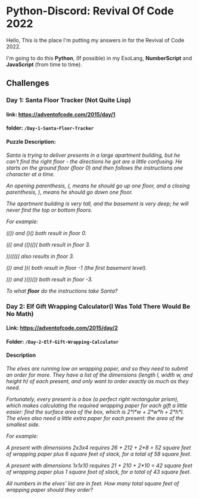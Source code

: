 # Python-Discord: Revival Of Code 2022

Hello, This is the place I'm putting my answers in for the Revival of Code 2022.

I'm going to do this **Python**, (If possible) in my EsoLang, **NumberScript** and **JavaScript** (from time to time).

## Challenges

### Day 1: Santa Floor Tracker (Not Quite Lisp)

#### link: https://adventofcode.com/2015/day/1

#### folder: `/Day-1-Santa-Floor-Tracker`

#### Puzzle Description:
    
_Santa is trying to deliver presents in a large apartment building, but he can't find the right floor - the directions he got are a little confusing. He starts on the ground floor (floor 0) and then follows the instructions one character at a time._

_An opening parenthesis, (, means he should go up one floor, and a closing parenthesis, ), means he should go down one floor._

_The apartment building is very tall, and the basement is very deep; he will never find the top or bottom floors._

_For example:_

_(()) and ()() both result in floor 0._

_((( and (()(()( both result in floor 3._

_))((((( also results in floor 3._

_()) and ))( both result in floor -1 (the first basement level)._

_))) and )())()) both result in floor -3._

_To what **floor** do the instructions take Santa?_

### Day 2: Elf Gift Wrapping Calculator(I Was Told There Would Be No Math)

#### Link: https://adventofcode.com/2015/day/2

#### Folder: `/Day-2-Elf-Gift-Wrapping-Calculator`

#### Description

_The elves are running low on wrapping paper, and so they need to submit an order for more. They have a list of the dimensions (length l, width w, and height h) of each present, and only want to order exactly as much as they need._

_Fortunately, every present is a box (a perfect right rectangular prism), which makes calculating the required wrapping paper for each gift a little easier: find the surface area of the box, which is 2\*l\*w + 2\*w\*h + 2\*h\*l. The elves also need a little extra paper for each present: the area of the smallest side._

_For example:_

_A present with dimensions 2x3x4 requires 2*6 + 2*12 + 2*8 = 52 square feet of wrapping paper plus 6 square feet of slack, for a total of 58 square feet._

_A present with dimensions 1x1x10 requires 2*1 + 2*10 + 2*10 = 42 square feet of wrapping paper plus 1 square foot of slack, for a total of 43 square feet._

_All numbers in the elves' list are in feet. How many total square feet of wrapping paper should they order?_